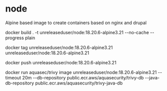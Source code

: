 # node

Alpine based image to create containers based on nginx and drupal

docker build . -t unreleaseduser/node:18.20.6-alpine3.21 --no-cache --progress plain

docker tag unreleaseduser/node:18.20.6-alpine3.21 unreleaseduser/node:18.20.6-alpine3.21

docker push unreleaseduser/node:18.20.6-alpine3.21

docker run aquasec/trivy image unreleaseduser/node:18.20.6-alpine3.21 --timeout 20m --db-repository public.ecr.aws/aquasecurity/trivy-db --java-db-repository public.ecr.aws/aquasecurity/trivy-java-db
